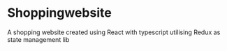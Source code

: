 # Shoppingwebsite
A shopping website created using React with typescript utilising Redux as state management lib
